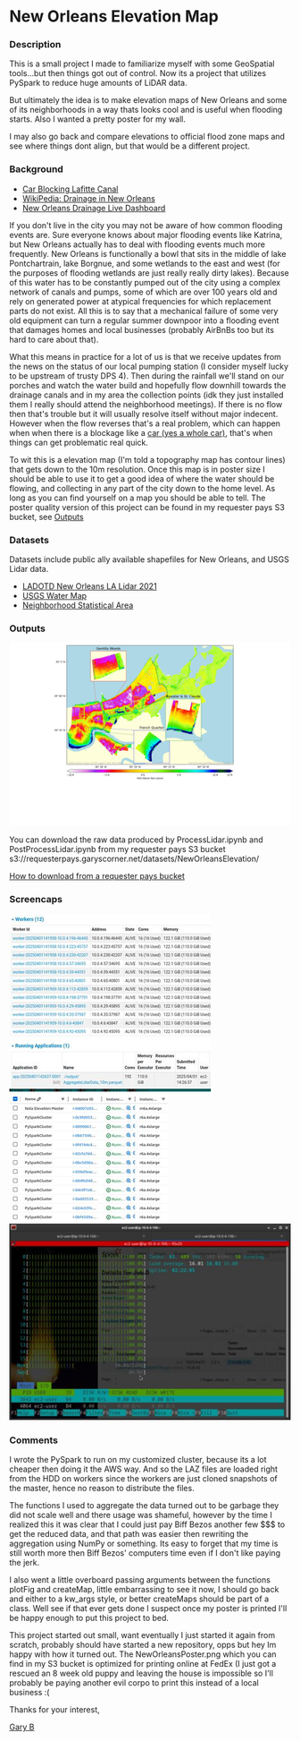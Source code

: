 # New Orleans Elevation Map


### Description

This is a small project I made to familiarize myself with some GeoSpatial tools...but then things got out of control. Now its a project that utilizes PySpark to reduce huge amounts of LiDAR data. 

But ultimately the idea is to make elevation maps of New Orleans and some of its neighborhoods in a way thats looks cool and is useful when flooding starts. Also I wanted a pretty poster for my wall.

I may also go back and compare elevations to official flood zone maps and see where things dont align, but that would be a different project.


### Background

* [Car Blocking Lafitte Canal](https://www.wdsu.com/article/s-wb-atleast-one-car-found-underground-blocking-lafitte-canal/28775794)
* [WikiPedia: Drainage in New Orleans](https://en.wikipedia.org/wiki/Drainage_in_New_Orleans)
* [New Orleans Drainage Live Dashboard](https://www.swbno.org/Stormwater/Overview)

If you don't live in the city you may not be aware of how common flooding events are.  Sure everyone knows about major flooding events like Katrina, but New Orleans actually has to deal with flooding events much more frequently.  New Orleans is functionally a bowl that sits in the middle of lake Pontchartrain, lake Borgnue, and some wetlands to the east and west (for the purposes of flooding wetlands are just really really dirty lakes).  Because of this water has to be constantly pumped out of the city using a complex network of canals and pumps, some of which are over 100 years old and rely on generated power at atypical frequencies for which replacement parts do not exist.  All this is to say that a mechanical failure of some very old equipment can turn a regular summer downpoor into a flooding event that damages homes and local businesses (probably AirBnBs too but its hard to care about that).

What this means in practice for a lot of us is that we receive updates from the news on the status of our local pumping station (I consider myself lucky to be upstream of trusty DPS 4). Then during the rainfall we'll stand on our porches and watch the water build and hopefully flow downhill towards the drainage canals and in my area the collection points (idk they just installed them I really should attend the neighborhood meetings). If there is no flow then that's trouble but it will usually resolve itself without major indecent. However when the flow reverses that's a real problem, which can happen when when there is a blockage like a [car (yes a whole car)](https://www.wdsu.com/article/s-wb-atleast-one-car-found-underground-blocking-lafitte-canal/28775794), that's when things can get problematic real quick.

To wit this is a elevation map (I'm told a topography map has contour lines) that gets down to the 10m resolution.  Once this map is in poster size I should be able to use it to get a good idea of where the water should be flowing, and collecting in any part of the city down to the home level.  As long as you can find yourself on a map you should be able to tell.  The poster quality version of this project can be found in my requester pays S3 bucket, see [Outputs](#Outputs)


### Datasets

Datasets include public ally available shapefiles for New Orleans, and USGS Lidar data.

* [LADOTD New Orleans LA Lidar 2021](https://rockyweb.usgs.gov/vdelivery/Datasets/Staged/Elevation/metadata/LA_2021GreaterNewOrleans_C22/LA_2021GNO_1_C22/reports/LADOTD_New_Orleans_Lidar_LidarMappingReport.pdf)
* [USGS Water Map](https://pubs.usgs.gov/of/1998/of98-805/lpdata/arcview/water.zip)
* [Neighborhood Statistical Area](https://data.nola.gov/dataset/Neighborhood-Statistical-Area/exvn-jeh2/about_data)


### Outputs

![New Orleans 10m Elevation Map](output/NewOrleans10m.jpg)

You can download the raw data produced by ProcessLidar.ipynb and PostProcessLidar.ipynb from my requester pays S3 bucket s3://requesterpays.garyscorner.net/datasets/NewOrleansElevation/

[How to download from a requester pays bucket](https://docs.aws.amazon.com/AmazonS3/latest/userguide/ObjectsinRequesterPaysBuckets.html)


### Screencaps

![Spark Cluster](SparkMaster_Cluster.jpg)
![AWS Spark Cluster](AWS_EC2_Cluster.jpg)
![Spark Worker htop](SparkWorker_htop.jpg)


### Comments

I wrote the PySpark to run on my customized cluster, because its a lot cheaper then doing it the AWS way. And so the LAZ files are loaded right from the HDD on workers since the workers are just cloned snapshots of the master, hence no reason to distribute the files.

The functions I used to aggregate the data turned out to be garbage they did not scale well and there usage was shameful, however by the time I realized this it was clear that I could just pay Biff Bezos another few $$$ to get the reduced data, and that path was easier then rewriting the aggregation using NumPy or something. Its easy to forget that my time is still worth more then Biff Bezos' computers time even if I don't like paying the jerk.

I also went a little overboard passing arguments between the functions plotFig and createMap, little embarrassing to see it now, I should go back and either to a kw_args style, or better createMaps should be part of a class.  Well see if that ever gets done I suspect once my poster is printed I'll be happy enough to put this project to bed.

This project started out small, want eventually I just started it again from scratch, probably should have started a new repository, opps but hey Im happy with how it turned out.
The NewOrleansPoster.png which you can find in my S3 bucket is optimized for printing online at FedEx (I just got a rescued an 8 week old puppy and leaving the house is impossible so I'll probably be paying another evil corpo to print this instead of a local business :(


Thanks for your interest, 

[Gary B](mailto:Gary@GarysCorner.net)
